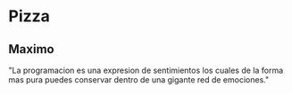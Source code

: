 # Pizza
<h2>Maximo</h2>
        <p>
          "La programacion es una expresion de sentimientos los cuales de la
          forma mas pura puedes conservar dentro de una gigante red de
          emociones."
        </p>
<img href="https://swittv.github.io/Pizza/img/pngwing.com.png"><img/>
